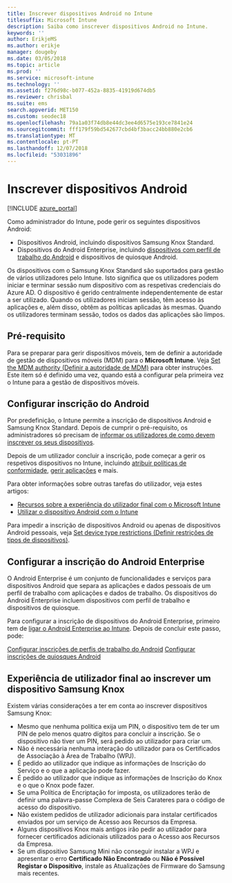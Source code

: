 ```yaml
---
title: Inscrever dispositivos Android no Intune
titlesuffix: Microsoft Intune
description: Saiba como inscrever dispositivos Android no Intune.
keywords: ''
author: ErikjeMS
ms.author: erikje
manager: dougeby
ms.date: 03/05/2018
ms.topic: article
ms.prod: ''
ms.service: microsoft-intune
ms.technology: ''
ms.assetid: f276d98c-b077-452a-8835-41919d674db5
ms.reviewer: chrisbal
ms.suite: ems
search.appverid: MET150
ms.custom: seodec18
ms.openlocfilehash: 79a1a03f74db8e44dc3ee4d6575e193ce7841e24
ms.sourcegitcommit: fff179f59bd542677cbd4bf3bacc24bb880e2cb6
ms.translationtype: MT
ms.contentlocale: pt-PT
ms.lasthandoff: 12/07/2018
ms.locfileid: "53031896"
---
```

# <a name="enroll-android-devices"></a>Inscrever dispositivos Android

[!INCLUDE [azure_portal](./includes/azure_portal.md)]

Como administrador do Intune, pode gerir os seguintes dispositivos Android:
- Dispositivos Android, incluindo dispositivos Samsung Knox Standard.
- Dispositivos do Android Enterprise, incluindo [dispositivos com perfil de trabalho do Android](#enable-enrollment-of-android-for-work-devices) e dispositivos de quiosque Android.

Os dispositivos com o Samsung Knox Standard são suportados para gestão de vários utilizadores pelo Intune. Isto significa que os utilizadores podem iniciar e terminar sessão num dispositivo com as respetivas credenciais do Azure AD. O dispositivo é gerido centralmente independentemente de estar a ser utilizado. Quando os utilizadores iniciam sessão, têm acesso às aplicações e, além disso, obtêm as políticas aplicadas às mesmas. Quando os utilizadores terminam sessão, todos os dados das aplicações são limpos.

## <a name="prerequisite"></a>Pré-requisito

Para se preparar para gerir dispositivos móveis, tem de definir a autoridade de gestão de dispositivos móveis (MDM) para o **Microsoft Intune**. Veja [Set the MDM authority (Definir a autoridade de MDM)](mdm-authority-set.md) para obter instruções. Este item só é definido uma vez, quando está a configurar pela primeira vez o Intune para a gestão de dispositivos móveis.

## <a name="set-up-android-enrollment"></a>Configurar inscrição do Android

Por predefinição, o Intune permite a inscrição de dispositivos Android e Samsung Knox Standard. Depois de cumprir o pré-requisito, os administradores só precisam de [informar os utilizadores de como devem inscrever os seus dispositivos](/intune-user-help/enroll-your-device-in-intune-android).

Depois de um utilizador concluir a inscrição, pode começar a gerir os respetivos dispositivos no Intune, incluindo [atribuir políticas de conformidade](compliance-policy-create-android.md), [gerir aplicações](app-management.md) e mais.

Para obter informações sobre outras tarefas do utilizador, veja estes artigos:

- [Recursos sobre a experiência do utilizador final com o Microsoft Intune](end-user-educate.md)
- [Utilizar o dispositivo Android com o Intune](https://docs.microsoft.com/intune-user-help/using-your-android-device-with-intune)

Para impedir a inscrição de dispositivos Android ou apenas de dispositivos Android pessoais, veja [Set device type restrictions (Definir restrições de tipos de dispositivos)](enrollment-restrictions-set.md).

## <a name="set-up-android-enterprise-enrollment"></a>Configurar a inscrição do Android Enterprise

O Android Enterprise é um conjunto de funcionalidades e serviços para dispositivos Android que separa as aplicações e dados pessoais de um perfil de trabalho com aplicações e dados de trabalho. Os dispositivos do Android Enterprise incluem dispositivos com perfil de trabalho e dispositivos de quiosque. 

Para configurar a inscrição de dispositivos do Android Enterprise, primeiro tem de [ligar o Android Enterprise ao Intune](connect-intune-android-enterprise.md). Depois de concluir este passo, pode:

[Configurar inscrições de perfis de trabalho do Android](android-work-profile-enroll.md)
[Configurar inscrições de quiosques Android](android-kiosk-enroll.md)

## <a name="end-user-experience-when-enrolling-a-samsung-knox-device"></a>Experiência de utilizador final ao inscrever um dispositivo Samsung Knox
Existem várias considerações a ter em conta ao inscrever dispositivos Samsung Knox:
-   Mesmo que nenhuma política exija um PIN, o dispositivo tem de ter um PIN de pelo menos quatro dígitos para concluir a inscrição. Se o dispositivo não tiver um PIN, será pedido ao utilizador para criar um.
-   Não é necessária nenhuma interação do utilizador para os Certificados de Associação à Área de Trabalho (WPJ).
-   É pedido ao utilizador que indique as informações de Inscrição do Serviço e o que a aplicação pode fazer.
-   É pedido ao utilizador que indique as informações de Inscrição do Knox e o que o Knox pode fazer.
-   Se uma Política de Encriptação for imposta, os utilizadores terão de definir uma palavra-passe Complexa de Seis Carateres para o código de acesso do dispositivo.
-   Não existem pedidos de utilizador adicionais para instalar certificados enviados por um serviço de Acesso aos Recursos da Empresa.
- Alguns dispositivos Knox mais antigos irão pedir ao utilizador para fornecer certificados adicionais utilizados para o Acesso aos Recursos da Empresa.
- Se um dispositivo Samsung Mini não conseguir instalar a WPJ e apresentar o erro **Certificado Não Encontrado** ou **Não é Possível Registar o Dispositivo**, instale as Atualizações de Firmware do Samsung mais recentes.
